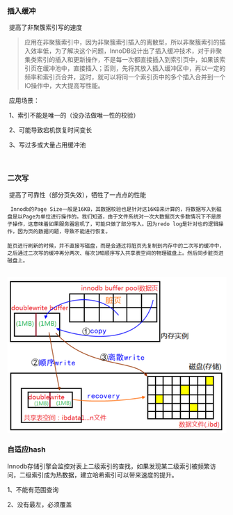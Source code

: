 ### 插入缓冲

​	提高了非聚簇索引写的速度

> ​	应用在非聚簇索引中，因为非聚簇索引插入的离散型，所以非聚簇索引的插入效率低，为了解决这个问题，InnoDB设计出了插入缓冲技术，对于非聚集类索引的插入和更新操作，不是每一次都直接插入到索引页中，如果该索引页在缓冲池中，直接插入；否则，先将其放入插入缓冲区中，再以一定的频率和索引页合并，这时，就可以将同一个索引页中的多个插入合并到一个IO操作中，大大提高写性能。

​	应用场景：

​    1、索引不能是唯一的（没办法做唯一性的校验）

​    2、可能导致宕机恢复时间变长

​    3、写过多或大量占用缓冲池

​    

### 二次写

​	提高了可靠性（部分页失效），牺牲了一点点的性能

 	 Innodb的Page Size一般是16KB，其数据校验也是针对这16KB来计算的，将数据写入到磁盘是以Page为单位进行操作的。我们知道，由于文件系统对一次大数据页大多数情况下不是原子操作，这意味着如果服务器宕机了，可能只做了部分写入。因为redo log是针对也的逻辑操作，因为页的数据问题，导致不能进行恢复。

 	脏页进行刷新的时候，并不直接写磁盘，而是会通过将脏页先复制到内存中的二次写的缓冲中，之后通过二次写的缓冲再分两次、每次1MB顺序写入共享表空间的物理磁盘上。然后同步脏页进磁盘上。

​    ![0](./img/innodb1.png)



### 自适应hash

  Innodb存储引擎会监控对表上二级索引的查找，如果发现某二级索引被频繁访问，二级索引成为热数据，建立哈希索引可以带来速度的提升。

  1、不能有范围查询

  2、没有最左，必须覆盖